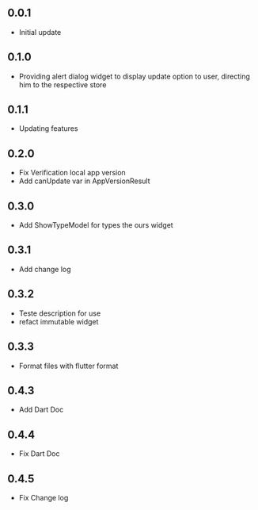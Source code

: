 ## 0.0.1

* Initial update

## 0.1.0 

* Providing alert dialog widget to display update option to user, directing him to the respective store

## 0.1.1

* Updating features

## 0.2.0

* Fix Verification local app version
* Add canUpdate var in AppVersionResult

## 0.3.0

* Add ShowTypeModel for types the ours widget

## 0.3.1

* Add change log

## 0.3.2

* Teste description for use
* refact immutable widget

## 0.3.3

* Format files with flutter format 

## 0.4.3

* Add Dart Doc 

## 0.4.4

* Fix Dart Doc

## 0.4.5

* Fix Change log
